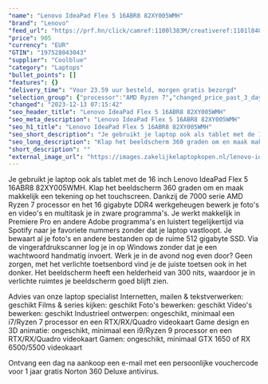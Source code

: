 ```yaml
---
"name": "Lenovo IdeaPad Flex 5 16ABR8 82XY005WMH"
"brand": "Lenovo"
"feed_url": "https://prf.hn/click/camref:1100l383M/creativeref:1101l84031/destination:https%3A%2F%2Fwww.coolblue.nl%2Fproduct%2F926522"
"price": 905
"currency": "EUR"
"GTIN": "197528043043"
"supplier": "Coolblue"
"category": "Laptops"
"bullet_points": []
"features": {}
"delivery_time": "Voor 23.59 uur besteld, morgen gratis bezorgd"
"selection_group": {"processor":"AMD Ryzen 7","changed_price_past_3_days":false,"product_family":"Ideapad"}
"changed": "2023-12-13 07:15:42"
"seo_header_title": "Lenovo IdeaPad Flex 5 16ABR8 82XY005WMH"
"seo_meta_description": "Lenovo IdeaPad Flex 5 16ABR8 82XY005WMH"
"seo_h1_title": "Lenovo IdeaPad Flex 5 16ABR8 82XY005WMH"
"seo_short_description": "Je gebruikt je laptop ook als tablet met de 16 inch Lenovo IdeaPad Flex 5 16ABR8 82XY005WMH."
"seo_long_description": "Klap het beeldscherm 360 graden om en maak makkelijk een tekening op het touchscreen. Dankzij de 7000 serie AMD Ryzen 7 processor en het 16 gigabyte DDR4 werkgeheugen bewerk je foto's en video's en multitask je in zware programma's. Je werkt makkelijk in Premiere Pro en andere Adobe programma's en luistert tegelijkertijd via Spotify naar je favoriete nummers zonder dat je laptop vastloopt. Je bewaart al je foto's en andere bestanden op de ruime 512 gigabyte SSD. Via de vingerafdrukscanner log je in op Windows zonder dat je een wachtwoord handmatig invoert. Werk je in de avond nog even door? Geen zorgen, met het verlichte toetsenbord vind je de juiste toetsen ook in het donker. Het beeldscherm heeft een helderheid van 300 nits, waardoor je in verlichte ruimtes je beeldscherm goed blijft zien. \r\n\r\nAdvies van onze laptop specialist\r\nInternetten, mailen & tekstverwerken: geschikt\r\nFilms & series kijken: geschikt\r\nFoto's bewerken: geschikt\r\nVideo's bewerken: geschikt\r\nIndustrieel ontwerpen: ongeschikt, minimaal een i7/Ryzen 7 processor en een RTX/RX/Quadro videokaart\r\nGame design en 3D animatie: ongeschikt, minimaal een i9/Ryzen 9 processor en een RTX/RX/Quadro videokaart\r\nGamen: ongeschikt, minimaal GTX 1650 of RX 6500/5500 videokaart\r\n \r\nOntvang een dag na aankoop een e-mail met een persoonlijke vouchercode voor 1 jaar gratis Norton 360 Deluxe antivirus."
"short_description": ""
"external_image_url": "https://images.zakelijkelaptopkopen.nl/lenovo-ideapad-flex-5-16abr8-82xy005wmh.webp"
---
```


Je gebruikt je laptop ook als tablet met de 16 inch Lenovo IdeaPad Flex 5 16ABR8 82XY005WMH. Klap het beeldscherm 360 graden om en maak makkelijk een tekening op het touchscreen. Dankzij de 7000 serie AMD Ryzen 7 processor en het 16 gigabyte DDR4 werkgeheugen bewerk je foto's en video's en multitask je in zware programma's. Je werkt makkelijk in Premiere Pro en andere Adobe programma's en luistert tegelijkertijd via Spotify naar je favoriete nummers zonder dat je laptop vastloopt. Je bewaart al je foto's en andere bestanden op de ruime 512 gigabyte SSD. Via de vingerafdrukscanner log je in op Windows zonder dat je een wachtwoord handmatig invoert. Werk je in de avond nog even door? Geen zorgen, met het verlichte toetsenbord vind je de juiste toetsen ook in het donker. Het beeldscherm heeft een helderheid van 300 nits, waardoor je in verlichte ruimtes je beeldscherm goed blijft zien.

Advies van onze laptop specialist
Internetten, mailen & tekstverwerken: geschikt
Films & series kijken: geschikt
Foto's bewerken: geschikt
Video's bewerken: geschikt
Industrieel ontwerpen: ongeschikt, minimaal een i7/Ryzen 7 processor en een RTX/RX/Quadro videokaart
Game design en 3D animatie: ongeschikt, minimaal een i9/Ryzen 9 processor en een RTX/RX/Quadro videokaart
Gamen: ongeschikt, minimaal GTX 1650 of RX 6500/5500 videokaart
 
Ontvang een dag na aankoop een e-mail met een persoonlijke vouchercode voor 1 jaar gratis Norton 360 Deluxe antivirus.
